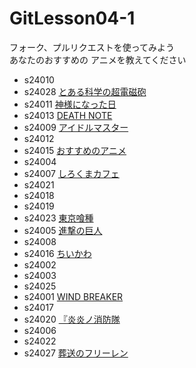 # GitLesson04-1
フォーク、プルリクエストを使ってみよう  
あなたのおすすめの
アニメを教えてください  

* s24010
* s24028 [とある科学の超電磁砲](https://toaru-project.com/)
* s24011 [神様になった日](https://kamisama-day.jp/)
* s24013 [DEATH NOTE](https://www.ntv.co.jp/deathnote "DEATH NOTE")
* s24009 [アイドルマスター](https://www.idolmaster-anime.jp/tv/index2.html)
* s24012
* s24015 [おすすめのアニメ](https://dainanaoji.com "転生したら第七王子だったので~")
* s24004
* s24007 [しろくまカフェ](https://shirokumacafe.jp/)
* s24021
* s24018
* s24019
* s24023 [東京喰種](https://www.marv.jp/special/tokyoghoul/first)
* s24005 [進撃の巨人](https://shingeki.tv/season1/)
* s24008
* s24016 [ちいかわ](https://www.anime-chiikawa.jp/ "ちいかわ")
* s24002
* s24003
* s24025
* s24001 [WIND BREAKER](https://wb-anime.net/)
* s24017
* s24020 [『炎炎ノ消防隊](https://fireforce-anime.jp/)
* s24006
* s24022
* s24027 [葬送のフリーレン](https://frieren-anime.jp/)
